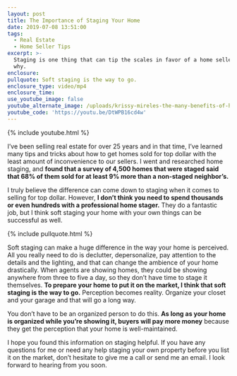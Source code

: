 ```yaml
---
layout: post
title: The Importance of Staging Your Home
date: 2019-07-08 13:51:00
tags:
  - Real Estate
  - Home Seller Tips
excerpt: >-
  Staging is one thing that can tip the scales in favor of a home seller. Here’s
  why.
enclosure:
pullquote: Soft staging is the way to go.
enclosure_type: video/mp4
enclosure_time:
use_youtube_image: false
youtube_alternate_image: /uploads/krissy-mireles-the-many-benefits-of-home-staging-youtube.jpg
youtube_code: 'https://youtu.be/DtWPB16cd4w'
---
```


{% include youtube.html %}

I’ve been selling real estate for over 25 years and in that time, I’ve learned many tips and tricks about how to get homes sold for top dollar with the least amount of inconvenience to our sellers. I went and researched home staging, and **found that a survey of 4,500 homes that were staged said that 68% of them sold for at least 9% more than a non-staged neighbor’s.**

I truly believe the difference can come down to staging when it comes to selling for top dollar. However, **I don’t think you need to spend thousands or even hundreds with a professional home stager.** They do a fantastic job, but I think soft staging your home with your own things can be successful as well.

{% include pullquote.html %}

Soft staging can make a huge difference in the way your home is perceived. All you really need to do is declutter, depersonalize, pay attention to the details and the lighting, and that can change the ambience of your home drastically. When agents are showing homes, they could be showing anywhere from three to five a day, so they don’t have time to stage it themselves.&nbsp;**To prepare your home to put it on the market, I think that soft staging is the way to go.** Perception becomes reality. Organize your closet and your garage and that will go a long way.

You don’t have to be an organized person to do this. **As long as your home is organized while you’re showing it, buyers will pay more money** because they get the perception that your home is well-maintained.

I hope you found this information on staging helpful. If you have any questions for me or need any help staging your own property before you list it on the market, don’t hesitate to give me a call or send me an email. I look forward to hearing from you soon.<br>&nbsp;